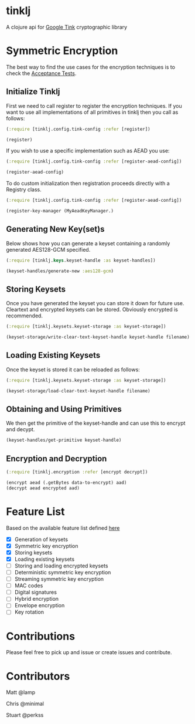 # tinklj
A clojure api for [Google Tink](https://github.com/google/tink) cryptographic library

# Symmetric Encryption

The best way to find the use cases for the encryption techniques is to check the [Acceptance Tests](https://github.com/perkss/tinklj/blob/master/test/tinklj/acceptance/symmetric_key_encryption_test.clj).

## Initialize Tinklj

First we need to call register to register the encryption techniques.
If you want to use all implementations of all primitives in tinklj then you
call as follows:

```clojure
(:require [tinklj.config.tink-config :refer [register])

(register)
```

If you wish to use a specific implementation such as AEAD you use:

```clojure
(:require [tinklj.config.tink-config :refer [register-aead-config])

(register-aead-config)
```

To do custom initialization then registration proceeds directly with a Registry class.

```clojure
(:require [tinklj.config.tink-config :refer [register-aead-config])

(register-key-manager (MyAeadKeyManager.)
```


## Generating New Key(set)s

Below shows how you can generate a keyset containing a randomly generated AES128-GCM
specified.
```clojure
(:require [tinklj.keys.keyset-handle :as keyset-handles])

(keyset-handles/generate-new :aes128-gcm)
```

## Storing Keysets

Once you have generated the keyset you can store it down for future use.
Cleartext and encrypted keysets can be stored. Obviously encrypted is recommended.

```clojure
(:require [tinklj.keysets.keyset-storage :as keyset-storage])

(keyset-storage/write-clear-text-keyset-handle keyset-handle filename)
```

## Loading Existing Keysets

Once the keyset is stored it can be reloaded as follows:

```clojure
(:require [tinklj.keysets.keyset-storage :as keyset-storage])

(keyset-storage/load-clear-text-keyset-handle filename)
```


## Obtaining and Using Primitives

We then get the primitive of the keyset-handle and can use this to encrypt and decypt.
```clojure
(keyset-handles/get-primitive keyset-handle)
```


## Encryption and Decryption
```clojure
(:require [tinklj.encryption :refer [encrypt decrypt])

(encrypt aead (.getBytes data-to-encrypt) aad)
(decrypt aead encrypted aad)
```


# Feature List
Based on the available feature list defined [here](https://github.com/google/tink/blob/master/docs/JAVA-HOWTO.md)
- [x] Generation of keysets
- [x] Symmetric key encryption
- [x] Storing keysets
- [x] Loading existing keysets
- [ ] Storing and loading encrypted keysets
- [ ] Deterministic symmetric key encryption
- [ ] Streaming symmetric key encryption
- [ ] MAC codes
- [ ] Digital signatures
- [ ] Hybrid encryption
- [ ] Envelope encryption
- [ ] Key rotation

# Contributions

Please feel free to pick up and issue or create issues and contribute.

# Contributors

Matt @lamp

Chris @minimal

Stuart @perkss

